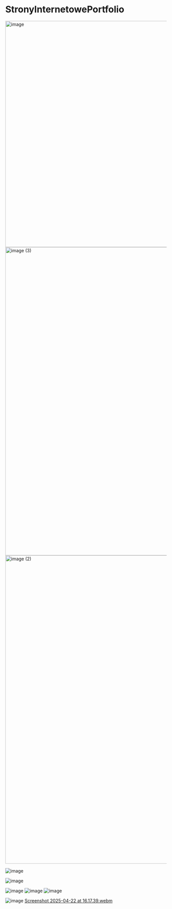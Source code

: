 # StronyInternetowePortfolio


<img width="706" alt="image" src="https://github.com/user-attachments/assets/e2ee3ebb-6bf6-4418-84eb-a14a08d5c0df" />
<img width="962" alt="image (3)" src="https://github.com/user-attachments/assets/a35dc15a-fcb1-4a46-bc4b-4fdd72d2d55e" />
<img width="962" alt="image (2)" src="https://github.com/user-attachments/assets/7487e43d-9792-47d1-995f-67d7a222db02" />

![image](https://github.com/user-attachments/assets/d66b276d-fe85-4b2b-abce-926808e3a3bf)

![image](https://github.com/user-attachments/assets/96fa71da-cceb-4836-b91e-2972c7bd1cca)

![image](https://github.com/user-attachments/assets/efc0f195-b2f4-4956-b88f-7269dde89adf)
![image](https://github.com/user-attachments/assets/23a8bf95-60c2-4247-bce4-9cc76e3040d3)
![image](https://github.com/user-attachments/assets/92413ae1-254b-4d03-909c-3d639996173f)

![image](https://github.com/user-attachments/assets/8c26496f-dcaa-4c36-b993-ba8896fae8b0)
[Screenshot 2025-04-22 at 16.17.39.webm](https://github.com/user-attachments/assets/34f498ac-1c40-453a-9920-8f64893e8e55)



